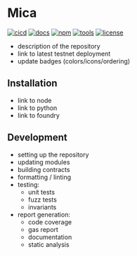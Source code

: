 # Mica

[![cicd](https://github.com/vbidin/mica/actions/workflows/cicd.yaml/badge.svg)](https://github.com/vbidin/mica/actions/workflows/cicd.yaml)
[![docs](https://img.shields.io/badge/GitBook-Documentation-blue?logo=gitbook&logoColor=white)](https://bidin.me)
[![npm](https://img.shields.io/npm/v/bidin/mica/latest.svg)](https://www.npmjs.com/package/bidin/mica/v/latest)
[![tools](https://img.shields.io/badge/Built%20with-Foundry-FFDB1C.svg)](https://getfoundry.sh)
[![license](https://img.shields.io/badge/License-MIT-white.svg)](https://github.com/vbidin/mica/blob/main/LICENSE)

- description of the repository
- link to latest testnet deployment
- update badges (colors/icons/ordering)

## Installation

- link to node
- link to python
- link to foundry

## Development

- setting up the repository
- updating modules
- building contracts
- formatting / linting
- testing:
  - unit tests
  - fuzz tests
  - invariants
- report generation:
  - code coverage
  - gas report
  - documentation
  - static analysis
